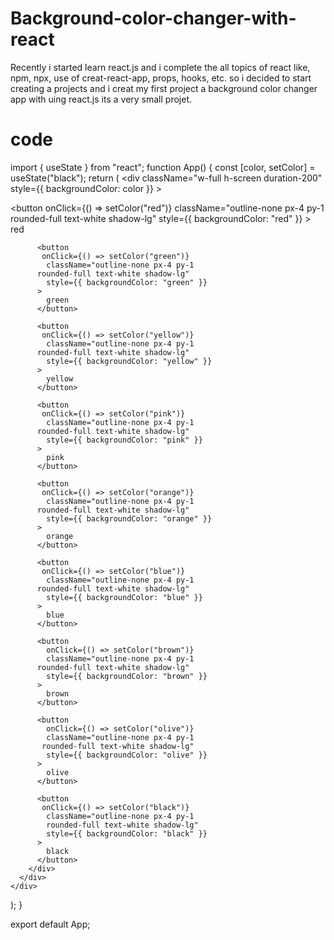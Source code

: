 # Background-color-changer-with-react
Recently i started learn react.js and i complete the all topics of react like, npm, npx, use of creat-react-app, props, hooks, etc. 
so i decided to start creating a projects and i creat my first project a background color changer app with uing react.js its a very small projet.


# code
import { useState } from "react";
function App() {
  const [color, setColor] = useState("black");
  return (
    <div
      className="w-full h-screen duration-200"
      style={{ backgroundColor: color }}
    >
      <div
        className="fixed flex flex-wrap
        justify-center bottom-20 inste-x-0 px-2"
      >
        <div
          className="flex flex-wrap justify-center
          gap-5 shadow-lg bg-white px-3 py-2 rounded-3xl"
        >
          <button
           onClick={() => setColor("red")}
            className="outline-none px-4 py-1
          rounded-full text-white shadow-lg"
            style={{ backgroundColor: "red" }}
          >
            red
          </button>

          <button
           onClick={() => setColor("green")}
            className="outline-none px-4 py-1
          rounded-full text-white shadow-lg"
            style={{ backgroundColor: "green" }}
          >
            green
          </button>

          <button
           onClick={() => setColor("yellow")}
            className="outline-none px-4 py-1
          rounded-full text-white shadow-lg"
            style={{ backgroundColor: "yellow" }}
          >
            yellow
          </button>

          <button
           onClick={() => setColor("pink")}
            className="outline-none px-4 py-1
          rounded-full text-white shadow-lg"
            style={{ backgroundColor: "pink" }}
          >
            pink
          </button>

          <button
           onClick={() => setColor("orange")}
            className="outline-none px-4 py-1
          rounded-full text-white shadow-lg"
            style={{ backgroundColor: "orange" }}
          >
            orange
          </button>

          <button
           onClick={() => setColor("blue")}
            className="outline-none px-4 py-1
          rounded-full text-white shadow-lg"
            style={{ backgroundColor: "blue" }}
          >
            blue
          </button>

          <button
            onClick={() => setColor("brown")}
            className="outline-none px-4 py-1
          rounded-full text-white shadow-lg"
            style={{ backgroundColor: "brown" }}
          >
            brown
          </button>

          <button
            onClick={() => setColor("olive")}
            className="outline-none px-4 py-1
           rounded-full text-white shadow-lg"
            style={{ backgroundColor: "olive" }}
          >
            olive
          </button>

          <button
           onClick={() => setColor("black")}
            className="outline-none px-4 py-1
            rounded-full text-white shadow-lg"
            style={{ backgroundColor: "black" }}
          >
            black
          </button>
        </div>
      </div>
    </div>
  );
}

export default App;
